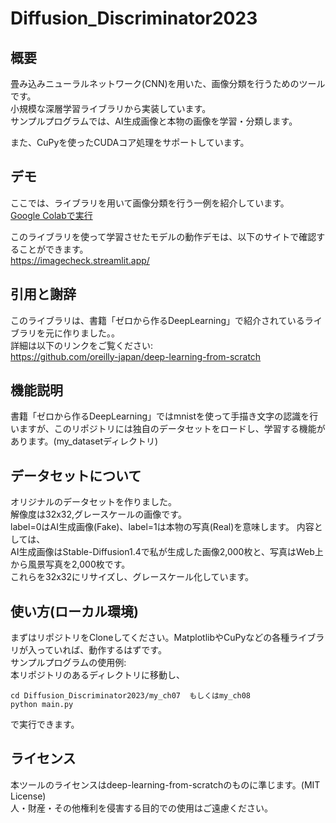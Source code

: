 # Diffusion_Discriminator2023

## 概要
畳み込みニューラルネットワーク(CNN)を用いた、画像分類を行うためのツールです。  
小規模な深層学習ライブラリから実装しています。    
サンプルプログラムでは、AI生成画像と本物の画像を学習・分類します。  

また、CuPyを使ったCUDAコア処理をサポートしています。  

## デモ
ここでは、ライブラリを用いて画像分類を行う一例を紹介しています。  
[Google Colabで実行](https://colab.research.google.com/drive/1BcjiWriGA97ZIkXCfv7BiLF5klc7pSN0?usp=sharing)

このライブラリを使って学習させたモデルの動作デモは、以下のサイトで確認することができます。  
https://imagecheck.streamlit.app/  

## 引用と謝辞
このライブラリは、書籍「ゼロから作るDeepLearning」で紹介されているライブラリを元に作りました。。  
詳細は以下のリンクをご覧ください:  
https://github.com/oreilly-japan/deep-learning-from-scratch

## 機能説明
書籍「ゼロから作るDeepLearning」ではmnistを使って手描き文字の認識を行いますが、このリポジトリには独自のデータセットをロードし、学習する機能があります。(my_datasetディレクトリ)  

## データセットについて
オリジナルのデータセットを作りました。  
解像度は32x32,グレースケールの画像です。    
label=0はAI生成画像(Fake)、label=1は本物の写真(Real)を意味します。
内容としては、  
AI生成画像はStable-Diffusion1.4で私が生成した画像2,000枚と、写真はWeb上から風景写真を2,000枚です。  
これらを32x32にリサイズし、グレースケール化しています。 

## 使い方(ローカル環境)
まずはリポジトリをCloneしてください。MatplotlibやCuPyなどの各種ライブラリが入っていれば、動作するはずです。  
サンプルプログラムの使用例:  
本リポジトリのあるディレクトリに移動し、  
```
cd Diffusion_Discriminator2023/my_ch07  もしくはmy_ch08  
python main.py  
```
で実行できます。  

## ライセンス
本ツールのライセンスはdeep-learning-from-scratchのものに準じます。(MIT License)  
人・財産・その他権利を侵害する目的での使用はご遠慮ください。  
